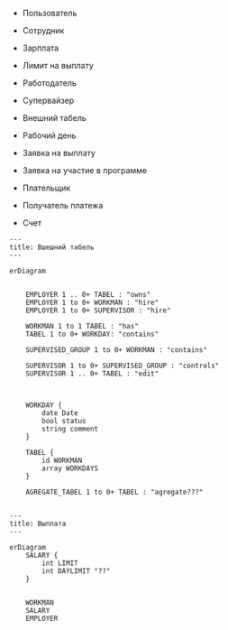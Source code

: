 - Пользователь
- Сотрудник
- Зарплата
- Лимит на выплату
- Работодатель
- Супервайзер
- Внешний табель
- Рабочий день

- Заявка на выплату
- Заявка на участие в программе

- Плательщик
- Получатель платежа
- Счет




```mermaid
---
title: Вшешний табель
---

erDiagram


    EMPLOYER 1 .. 0+ TABEL : "owns"
    EMPLOYER 1 to 0+ WORKMAN : "hire"
    EMPLOYER 1 to 0+ SUPERVISOR : "hire"

    WORKMAN 1 to 1 TABEL : "has"
    TABEL 1 to 0+ WORKDAY: "contains"

    SUPERVISED_GROUP 1 to 0+ WORKMAN : "contains"

    SUPERVISOR 1 to 0+ SUPERVISED_GROUP : "controls"
    SUPERVISOR 1 .. 0+ TABEL : "edit"



    WORKDAY {
        date Date
        bool status
        string comment
    }

    TABEL {
        id WORKMAN
        array WORKDAYS
    }

    AGREGATE_TABEL 1 to 0+ TABEL : "agregate???"

```


```mermaid

---
title: Выплата
---

erDiagram
    SALARY {
        int LIMIT
        int DAYLIMIT "??"
    }


    WORKMAN
    SALARY
    EMPLOYER


```